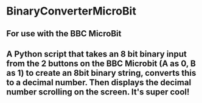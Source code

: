 # BinaryConverterMicroBit

## For use with the BBC MicroBit

## A Python script that takes an 8 bit binary input from the 2 buttons on the BBC Microbit (A as 0, B as 1) to create an 8bit binary string, converts this to a decimal number. Then displays the decimal number scrolling on the screen. It's super cool!
